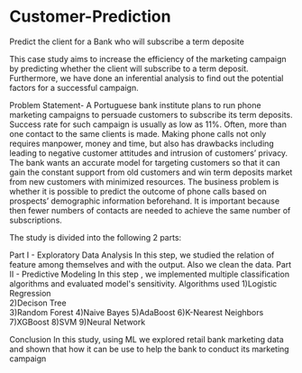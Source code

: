 # Customer-Prediction
Predict the client for a Bank who will subscribe a term deposite

This case study aims to increase the efficiency of the marketing campaign by predicting whether the client will subscribe to a term deposit. Furthermore, we have done an inferential analysis to find out the potential factors for a successful campaign.

Problem Statement-
A Portuguese bank institute plans to run phone marketing campaigns to persuade customers to subscribe its term deposits. Success rate for such campaign is usually as low as 11%. Often, more than one contact to the same clients is made. Making phone calls not only requires manpower, money and time, but also has drawbacks including leading to negative customer attitudes and intrusion of customers’ privacy. The bank wants an accurate model for targeting customers so that it can gain the constant support from old customers and win term deposits market from new customers with minimized resources. The business problem is whether it is possible to predict the outcome of phone calls based on prospects’ demographic information beforehand. It is important because then fewer numbers of contacts are needed to achieve the same number of subscriptions.

The study is divided into the following 2 parts:

Part I - Exploratory Data Analysis
        In this step, we studied the relation of feature among themselves and with the output. Also we clean the data.
Part II -  Predictive Modeling
            In this step , we implemented multiple classification algorithms and evaluated model's sensitivity. 
Algorithms used 
1)Logistic Regression	
2)Decison Tree	
3)Random Forest
4)Naive Bayes
5)AdaBoost
6)K-Nearest Neighbors	
7)XGBoost
8)SVM
9)Neural Network

Conclusion
In this study, using ML we explored retail bank marketing data and shown that how it can be use to help the bank to conduct its marketing campaign
